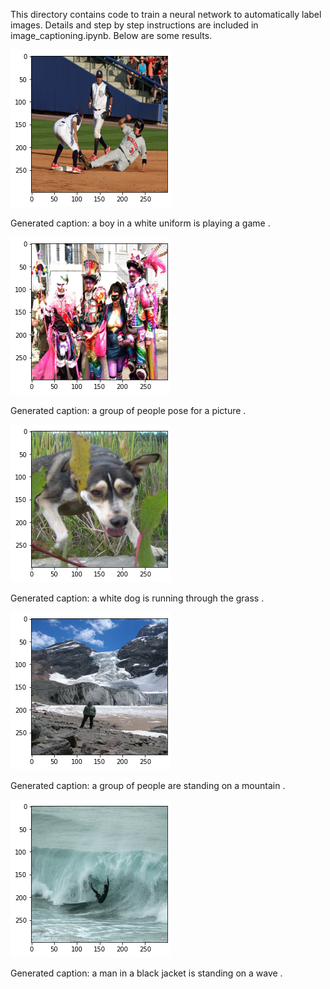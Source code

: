This directory contains code to train a neural network to automatically label images. Details and step by step instructions are included in image_captioning.ipynb. Below are some results.


 ![Alt text](figures/figure1.png?raw=true "Title2")
 
 Generated caption: a boy in a white uniform is playing a game .




 ![Alt text](figures/figure2.png?raw=true "Title2")
 
 Generated caption: a group of people pose for a picture .




 ![Alt text](figures/figure3.png?raw=true "Title2")
 
 Generated caption: a white dog is running through the grass .




 ![Alt text](figures/figure4.png?raw=true "Title2")
 
 Generated caption: a group of people are standing on a mountain .




 ![Alt text](figures/figure5.png?raw=true "Title2")
 
 Generated caption: a man in a black jacket is standing on a wave .


